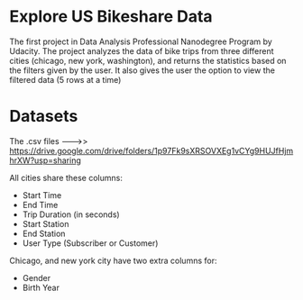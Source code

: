 # Explore US Bikeshare Data
The first project in Data Analysis Professional Nanodegree Program by Udacity. 
The project analyzes the data of bike trips from three different cities (chicago, new york, washington), and returns the statistics based on the filters given by the user.
It also gives the user the option to view the filtered data (5 rows at a time)

# Datasets
The .csv files --->> https://drive.google.com/drive/folders/1p97Fk9sXRSOVXEg1vCYg9HUJfHjmhrXW?usp=sharing

All cities share these columns:
   - Start Time
   - End Time
   - Trip Duration (in seconds)
   - Start Station
   - End Station
   - User Type (Subscriber or Customer)

Chicago, and new york city have two extra columns for:
   - Gender
   - Birth Year
